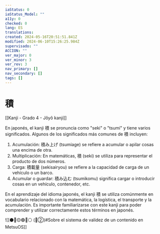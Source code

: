 ```yaml
---
iaStatus: 0
iaStatus_Model: ""
a11y: 0
checked: 0
lang: ES
translations: 
created: 2024-05-16T20:51:51.841Z
modified: 2024-06-10T15:26:25.984Z
supervisado: ""
ACCION: ""
ver_major: 0
ver_minor: 3
ver_rev: 3
nav_primary: []
nav_secondary: []
tags: []
---
```

# 積

[[Kanji - Grado 4 - Jôyô kanji]]

En japonés, el kanji 積 se pronuncia como "seki" o "tsumi" y tiene varios significados. Algunos de los significados más comunes de 積 incluyen:

1. Acumulación: 積み上げ (tsumiage) se refiere a acumular o apilar cosas una encima de otra.
2. Multiplicación: En matemáticas, 積 (seki) se utiliza para representar el producto de dos números.
3. Carga: 積載量 (sekisairyou) se refiere a la capacidad de carga de un vehículo o un barco.
4. Acumular o guardar: 積み込む (tsumikomu) significa cargar o introducir cosas en un vehículo, contenedor, etc.

En el aprendizaje del idioma japonés, el kanji 積 se utiliza comúnmente en vocabulario relacionado con la matemática, la logística, el transporte y la acumulación. Es importante familiarizarse con este kanji para poder comprender y utilizar correctamente estos términos en japonés.


![[⚫🔴🟡🟢🔵⚪ (🔴②)#Sobre el sistema de validez de un contenido en MetsuOS]]